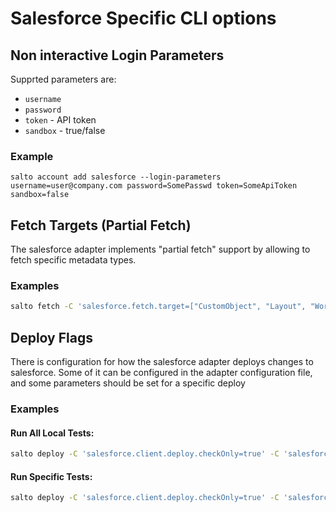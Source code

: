 # Salesforce Specific CLI options

## Non interactive Login Parameters
Supprted parameters are:
* `username`
* `password`
* `token` - API token
* `sandbox` - true/false

### Example
```
salto account add salesforce --login-parameters username=user@company.com password=SomePasswd token=SomeApiToken sandbox=false
```

## Fetch Targets (Partial Fetch)
The salesforce adapter implements "partial fetch" support by allowing to fetch specific metadata types.

### Examples
```bash
salto fetch -C 'salesforce.fetch.target=["CustomObject", "Layout", "Workflow"]'
```

## Deploy Flags
There is configuration for how the salesforce adapter deploys changes to salesforce.
Some of it can be configured in the adapter configuration file, and some parameters should be set for a specific deploy

### Examples
#### Run All Local Tests:
```bash
salto deploy -C 'salesforce.client.deploy.checkOnly=true' -C 'salesforce.client.deploy.testLevel=RunLocalTests'
```

#### Run Specific Tests:
```bash
salto deploy -C 'salesforce.client.deploy.checkOnly=true' -C 'salesforce.client.deploy.testLevel=RunSpecifiedTests' -C 'salesforce.client.deploy.runTests=["TestName1", "TestName2"]'
```

